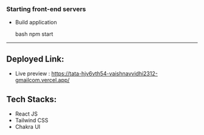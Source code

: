### Starting front-end servers

* Build application

  bash
  npm start
  
---

## Deployed Link:
- Live preview : https://tata-hjv6vth54-vaishnavvidhi2312-gmailcom.vercel.app/

## Tech Stacks:
- React JS
- Tailwind CSS
- Chakra UI
